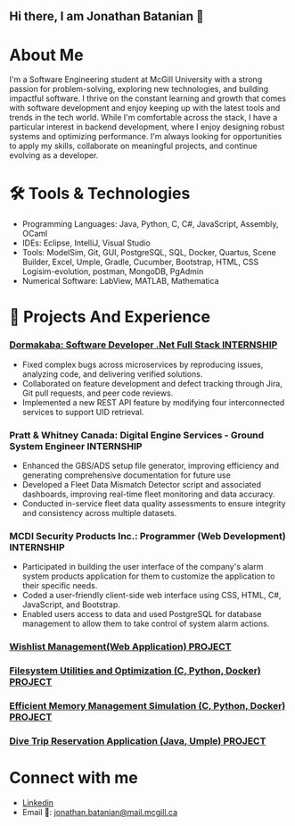 ## Hi there, I am Jonathan Batanian 👋
# About Me 

I'm a Software Engineering student at McGill University with a strong passion for problem-solving, exploring new technologies, and building impactful software. I thrive on the constant learning and growth that comes with software development and enjoy keeping up with the latest tools and trends in the tech world.
While I'm comfortable across the stack, I have a particular interest in backend development, where I enjoy designing robust systems and optimizing performance. I'm always looking for opportunities to apply my skills, collaborate on meaningful projects, and continue evolving as a developer.

# 🛠️ Tools & Technologies 
- Programming Languages: Java, Python, C, C#, JavaScript, Assembly, OCaml
- IDEs: Eclipse, IntelliJ, Visual Studio
- Tools: ModelSim, Git, GUI, PostgreSQL, SQL, Docker, Quartus, Scene Builder, Excel, Umple, Gradle, Cucumber, Bootstrap, HTML, CSS Logisim-evolution, postman, MongoDB, PgAdmin
- Numerical Software: LabView, MATLAB, Mathematica

# 💼 Projects And Experience
### [Dormakaba: Software Developer .Net Full Stack INTERNSHIP](https://mcgill-my.sharepoint.com/:p:/r/personal/jonathan_batanian_mail_mcgill_ca/Documents/Presentation-EndOfInternship.pptx?d=wda87be3b4da144e483795425aa0fb92b&csf=1&web=1&e=zbnmkK)
- Fixed complex bugs across microservices by reproducing issues, analyzing code, and delivering verified 
solutions.
- Collaborated on feature development and defect tracking through Jira, Git pull requests, and peer code 
reviews.
- Implemented a new REST API feature by modifying four interconnected services to support UID retrieval.
### Pratt & Whitney Canada: Digital Engine Services - Ground System Engineer INTERNSHIP
- Enhanced the GBS/ADS setup file generator, improving efficiency and generating comprehensive 
documentation for future use
- Developed a Fleet Data Mismatch Detector script and associated dashboards, improving real-time fleet 
monitoring and data accuracy.
- Conducted in-service fleet data quality assessments to ensure integrity and consistency across multiple 
datasets.
### MCDI Security Products Inc.: Programmer (Web Development) INTERNSHIP
- Participated in building the user interface of the company's alarm system products application for them to 
customize the application to their specific needs.
- Coded a user-friendly client-side web interface using CSS, HTML, C#, JavaScript, and Bootstrap.
- Enabled users access to data and used PostgreSQL for database management to allow them to take 
control of system alarm actions.


### [Wishlist Management(Web Application) PROJECT](https://github.com/estefaniavazquez/Listful)
### [Filesystem Utilities and Optimization (C, Python, Docker) PROJECT](https://github.com/madebysimone/310A/tree/main/a2)
### [Efficient Memory Management Simulation (C, Python, Docker) PROJECT](https://github.com/madebysimone/310A/tree/main/a3)
### [Dive Trip Reservation Application (Java, Umple) PROJECT](https://github.com/McGill-ECSE223-Winter2022/group-project--12)

# Connect with me
- [Linkedin](www.linkedin.com/in/jonathan-batanian-b9155520a)
- Email 📩: jonathan.batanian@mail.mcgill.ca


<!--

**jOBT0/jOBT0** is a ✨ _special_ ✨ repository because its `README.md` (this file) appears on your GitHub profile.

Here are some ideas to get you started:

- 🔭 I’m currently working on ...
- 🌱 I’m currently learning ...
- 👯 I’m looking to collaborate on ...
- 🤔 I’m looking for help with ...
- 💬 Ask me about ...
- 📫 How to     reach me: ...
-  Pronouns: ...😄
- ⚡ Fun fact: ...
-->
